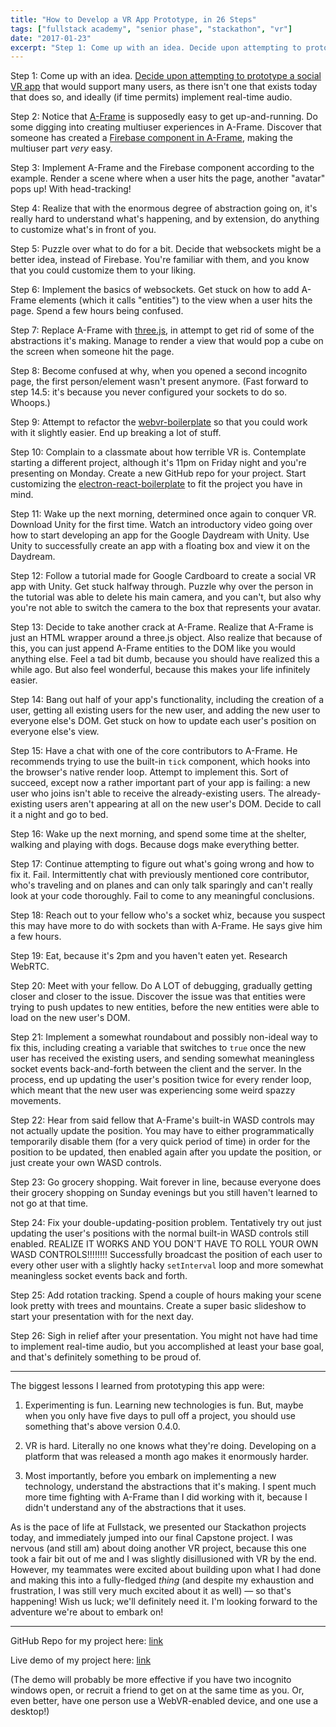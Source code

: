 ```yaml
---
title: "How to Develop a VR App Prototype, in 26 Steps"
tags: ["fullstack academy", "senior phase", "stackathon", "vr"]
date: "2017-01-23"
excerpt: "Step 1: Come up with an idea. Decide upon attempting to prototype a social VR app that would support many users, as there isn't one that exists today that does so, and ideally (if time permits) implement real-time audio."
---
```


Step 1: Come up with an idea. [Decide upon attempting to prototype a social VR app](/blog/2017-01-18-codsworth-robotics-stackathon-design-lecture/) that would support many users, as there isn't one that exists today that does so, and ideally (if time permits) implement real-time audio.

Step 2: Notice that [A-Frame](https://aframe.io/) is supposedly easy to get up-and-running. Do some digging into creating multiuser experiences in A-Frame. Discover that someone has created a [Firebase component in A-Frame](https://github.com/ngokevin/kframe/tree/master/components/firebase), making the multiuser part *very* easy.

Step 3: Implement A-Frame and the Firebase component according to the example. Render a scene where when a user hits the page, another "avatar" pops up! With head-tracking!

Step 4: Realize that with the enormous degree of abstraction going on, it's really hard to understand what's happening, and by extension, do anything to customize what's in front of you.

Step 5: Puzzle over what to do for a bit. Decide that websockets might be a better idea, instead of Firebase. You're familiar with them, and you know that you could customize them to your liking.

Step 6: Implement the basics of websockets. Get stuck on how to add A-Frame elements (which it calls "entities") to the view when a user hits the page. Spend a few hours being confused.

Step 7: Replace A-Frame with [three.js](https://threejs.org/), in attempt to get rid of some of the abstractions it's making. Manage to render a view that would pop a cube on the screen when someone hit the page.

Step 8: Become confused at why, when you opened a second incognito page, the first person/element wasn't present anymore. (Fast forward to step 14.5: it's because you never configured your sockets to do so. Whoops.)

Step 9: Attempt to refactor the [webvr-boilerplate](https://github.com/borismus/webvr-boilerplate) so that you could work with it slightly easier. End up breaking a lot of stuff.

Step 10: Complain to a classmate about how terrible VR is. Contemplate starting a different project, although it's 11pm on Friday night and you're presenting on Monday. Create a new GitHub repo for your project. Start customizing the [electron-react-boilerplate](https://github.com/chentsulin/electron-react-boilerplate) to fit the project you have in mind.

Step 11: Wake up the next morning, determined once again to conquer VR. Download Unity for the first time. Watch an introductory video going over how to start developing an app for the Google Daydream with Unity. Use Unity to successfully create an app with a floating box and view it on the Daydream.

Step 12: Follow a tutorial made for Google Cardboard to create a social VR app with Unity. Get stuck halfway through. Puzzle why over the person in the tutorial was able to delete his main camera, and you can't, but also why you're not able to switch the camera to the box that represents your avatar.

Step 13: Decide to take another crack at A-Frame. Realize that A-Frame is just an HTML wrapper around a three.js object. Also realize that because of this, you can just append A-Frame entities to the DOM like you would anything else. Feel a tad bit dumb, because you should have realized this a while ago. But also feel wonderful, because this makes your life infinitely easier.

Step 14: Bang out half of your app's functionality, including the creation of a user, getting all existing users for the new user, and adding the new user to everyone else's DOM. Get stuck on how to update each user's position on everyone else's view.

Step 15: Have a chat with one of the core contributors to A-Frame. He recommends trying to use the built-in `tick` component, which hooks into the browser's native render loop. Attempt to implement this. Sort of succeed, except now a rather important part of your app is failing: a new user who joins isn't able to receive the already-existing users. The already-existing users aren't appearing at all on the new user's DOM. Decide to call it a night and go to bed.

Step 16: Wake up the next morning, and spend some time at the shelter, walking and playing with dogs. Because dogs make everything better.

Step 17: Continue attempting to figure out what's going wrong and how to fix it. Fail. Intermittently chat with previously mentioned core contributor, who's traveling and on planes and can only talk sparingly and can't really look at your code thoroughly. Fail to come to any meaningful conclusions.

Step 18: Reach out to your fellow who's a socket whiz, because you suspect this may have more to do with sockets than with A-Frame. He says give him a few hours.

Step 19: Eat, because it's 2pm and you haven't eaten yet. Research WebRTC.

Step 20: Meet with your fellow. Do A LOT of debugging, gradually getting closer and closer to the issue. Discover the issue was that entities were trying to push updates to new entities, before the new entities were able to load on the new user's DOM.

Step 21: Implement a somewhat roundabout and possibly non-ideal way to fix this, including creating a variable that switches to `true` once the new user has received the existing users, and sending somewhat meaningless socket events back-and-forth between the client and the server. In the process, end up updating the user's position twice for every render loop, which meant that the new user was experiencing some weird spazzy movements.

Step 22: Hear from said fellow that A-Frame's built-in WASD controls may not actually update the position. You may have to either programmatically temporarily disable them (for a very quick period of time) in order for the position to be updated, then enabled again after you update the position, or just create your own WASD controls.

Step 23: Go grocery shopping. Wait forever in line, because everyone does their grocery shopping on Sunday evenings but you still haven't learned to not go at that time.

Step 24: Fix your double-updating-position problem. Tentatively try out just updating the user's positions with the normal built-in WASD controls still enabled. REALIZE IT WORKS AND YOU DON'T HAVE TO ROLL YOUR OWN WASD CONTROLS!!!!!!!! Successfully broadcast the position of each user to every other user with a slightly hacky `setInterval` loop and more somewhat meaningless socket events back and forth.

Step 25: Add rotation tracking. Spend a couple of hours making your scene look pretty with trees and mountains. Create a super basic slideshow to start your presentation with for the next day.

Step 26: Sigh in relief after your presentation. You might not have had time to implement real-time audio, but you accomplished at least your base goal, and that's definitely something to be proud of.

---

The biggest lessons I learned from prototyping this app were:

1. Experimenting is fun. Learning new technologies is fun. But, maybe when you only have five days to pull off a project, you should use something that's above version 0.4.0.

2. VR is hard. Literally no one knows what they're doing. Developing on a platform that was released a month ago makes it enormously harder.

3. Most importantly, before you embark on implementing a new technology, understand the abstractions that it's making. I spent much more time fighting with A-Frame than I did working with it, because I didn't understand any of the abstractions that it uses.

As is the pace of life at Fullstack, we presented our Stackathon projects today, and immediately jumped into our final Capstone project. I was nervous (and still am) about doing another VR project, because this one took a fair bit out of me and I was slightly disillusioned with VR by the end. However, my teammates were excited about building upon what I had done and making this into a fully-fledged *thing* (and despite my exhaustion and frustration, I was still very much excited about it as well) — so that's happening! Wish us luck; we'll definitely need it. I'm looking forward to the adventure we're about to embark on!

---

GitHub Repo for my project here: [link](https://github.com/bethqiang/transcend)

Live demo of my project here: [link](https://transcend.herokuapp.com/)

(The demo will probably be more effective if you have two incognito windows open, or recruit a friend to get on at the same time as you. Or, even better, have one person use a WebVR-enabled device, and one use a desktop!)
